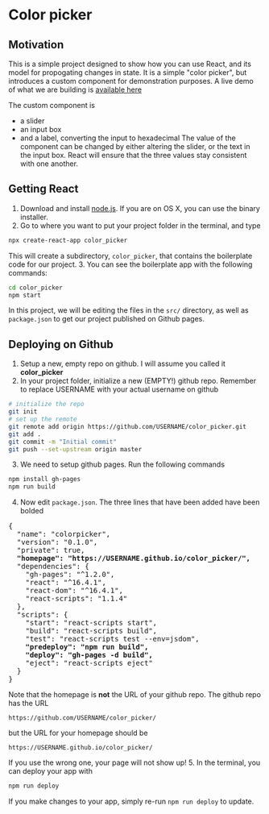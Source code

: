 # Color picker

## Motivation

This is a simple project designed to show how you can use React, and its model for propogating changes in state. It is a simple "color picker", but introduces a custom component for demonstration purposes. A live demo of what we are building is [available here](https://kiwidamien.github.io/color_picker/)

The custom component is 
- a slider
- an input box
- and a label, converting the input to hexadecimal
The value of the component can be changed by either altering the slider, or the text in the input box. React will ensure that the three values stay consistent with one another.

## Getting React

1. Download and install [node.js](https://nodejs.org/en/download). If you are on OS X, you can use the binary installer.
2. Go to where you want to put your project folder in the terminal, and type
```bash
npx create-react-app color_picker 
```
   This will create a subdirectory, `color_picker`, that contains the boilerplate code for our project.
3. You can see the boilerplate app with the following commands:
```bash
cd color_picker
npm start
```

In this project, we will be editing the files in the `src/` directory, as well as `package.json` to get our project published on Github pages.
 
## Deploying on Github

1. Setup a new, empty repo on github. I will assume you called it **color_picker**
2. In your project folder, initialize a new (EMPTY!) github repo. Remember to replace USERNAME with your actual username on github
```bash
# initialize the repo
git init
# set up the remote
git remote add origin https://github.com/USERNAME/color_picker.git
git add .
git commit -m "Initial commit"
git push --set-upstream origin master
```
3. We need to setup github pages. Run the following commands
```bash
npm install gh-pages
npm run build
```
4. Now edit `package.json`. The three lines that have been added have been bolded
<pre>
{
  "name": "colorpicker",
  "version": "0.1.0",
  "private": true,
  <b>"homepage": "https://USERNAME.github.io/color_picker/",</b>
  "dependencies": {
    "gh-pages": "^1.2.0",
    "react": "^16.4.1",
    "react-dom": "^16.4.1",
    "react-scripts": "1.1.4"
  },
  "scripts": {
    "start": "react-scripts start",
    "build": "react-scripts build",
    "test": "react-scripts test --env=jsdom",
    <b>"predeploy": "npm run build",</b>
    <b>"deploy": "gh-pages -d build",</b>
    "eject": "react-scripts eject"
  }
}
</pre>
Note that the homepage is **not** the URL of your github repo. The github repo has the URL
```
https://github.com/USERNAME/color_picker/
```
but the URL for your homepage should be
```
https://USERNAME.github.io/color_picker/
```
If you use the wrong one, your page will not show up!
5. In the terminal, you can deploy your app with
```bash
npm run deploy
```

If you make changes to your app, simply re-run `npm run deploy` to update.
